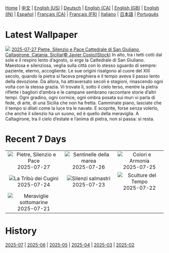 [Home](../README.md) | [中文](zh-CN.md) | [English (US)](en-US.md) | [Deutsch](de-DE.md) | [English (CA)](en-CA.md) | [English (GB)](en-GB.md) | [English (IN)](en-IN.md) | [Español](es-ES.md) | [Français (CA)](fr-CA.md) | [Français (FR)](fr-FR.md) | [Italiano](it-IT.md) | [日本語](ja-JP.md) | [Português](pt-BR.md)

# Latest Wallpaper
![](https://www.bing.com/th?id=OHR.CaltagironeSicilia_IT-IT1493069823_UHD.jpg)
[2025-07-27 Pietre, Silenzio e Pace Cattedrale di San Giuliano, Caltagirone, Catania, Sicilia(© Javier Cosio/iStock)](https://www.bing.com/th?id=OHR.CaltagironeSicilia_IT-IT1493069823_UHD.jpg)
In alto, tra i tetti cotti dal sole e il respiro lento d’agosto, si erge la Cattedrale di San Giuliano. Maestosa e silenziosa, veglia sulla città con lo stesso sguardo di sempre: paziente, eterno, accogliente. Le sue origini risalgono al cuore del XIII secolo, quando la pietra si faceva preghiera e il tempo aveva il passo lento della devozione. Da allora, ha attraversato secoli e stagioni, rinascendo ogni volta con la stessa grazia. Vi trovate lì, sotto il cielo terso, mentre la pietra riflette i bagliori d’ambra e le campane sembrano raccontare storie d’altri tempi. Ogni gradino, ogni cornice, ogni ombra posata sui muri vi parla di fede, di arte, di una Sicilia che non ha fretta. Camminate piano, lasciate che il tempo si dilati come la luce tra le navate. E scoprite, forse senza volerlo, che anche il silenzio ha un suono, ed è quello della meraviglia. A Caltagirone, tra il cielo d’estate e l’anima di pietra, non si passa: si resta.

# Recent 7 Days
|  |  |  |
|:---:|:---:|:---:|
| ![](https://www.bing.com/th?id=OHR.CaltagironeSicilia_IT-IT1493069823_400x240.jpg "Pietre, Silenzio e Pace") 2025-07-27 | ![](https://www.bing.com/th?id=OHR.MangroveTwilight_IT-IT8283933203_400x240.jpg "Sentinelle della marea") 2025-07-26 | ![](https://www.bing.com/th?id=OHR.LasPalmas_IT-IT1381176116_400x240.jpg "Colori e Armonia") 2025-07-25 |
| ![](https://www.bing.com/th?id=OHR.AshyWoodswallow_IT-IT1611565241_400x240.jpg "La Tribù dei Cugini") 2025-07-24 | ![](https://www.bing.com/th?id=OHR.AlassioLiguria_IT-IT1114546774_400x240.jpg "Silenzi salmastri") 2025-07-23 | ![](https://www.bing.com/th?id=OHR.BadlandsSunset_IT-IT3807784060_400x240.jpg "Sculture del Tempo") 2025-07-22 |
| ![](https://www.bing.com/th?id=OHR.AcroporaReef_IT-IT2371984871_400x240.jpg "Meraviglie sottomarine") 2025-07-21 |  |  |

# History
[2025-07](../archives/wallpaper/it-IT/w_2025_07.md) | [2025-06](../archives/wallpaper/it-IT/w_2025_06.md) | [2025-05](../archives/wallpaper/it-IT/w_2025_05.md) | [2025-04](../archives/wallpaper/it-IT/w_2025_04.md) | [2025-03](../archives/wallpaper/it-IT/w_2025_03.md) | [2025-02](../archives/wallpaper/it-IT/w_2025_02.md)
